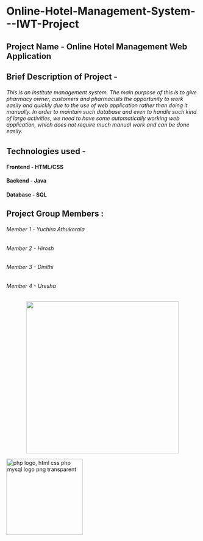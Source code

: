 # Online-Hotel-Management-System---IWT-Project

## Project Name - Online Hotel Management Web Application

## Brief Description of Project - 
###### This is an institute management system. The main purpose of this is to give pharmacy owner, customers and pharmacists the opportunity to work easily and quickly due to the use of web application rather than doing it manually. In order to maintain such database and even to handle such kind of large activities, we need to have some automatically working web application, which does not require much manual work and can be done easily.

## Technologies used - 
####                     Frontend - HTML/CSS
####                     Backend  - Java
####                     Database - SQL


## Project Group Members :
###### Member 1 - Yuchira Athukorala
###### Member 2 - Hirosh
###### Member 3 - Dinithi
###### Member 4 - Uresha

 <p align="center"><a href="https://laravel.com" target="_blank"><img src="https://www.freepnglogos.com/pics/php-logo.jpg" width="400"></a></p>

<a href="https://www.freepnglogos.com/pics/php-logo" title="Image from freepnglogos.com"><img src="https://www.freepnglogos.com/uploads/php-logo-png/php-logo-html-css-php-mysql-logo-png-transparent-14.png" width="200" alt="php logo, html css php mysql logo png transparent" /></a>
